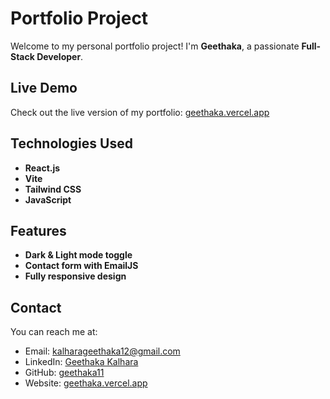 # Portfolio Project

Welcome to my personal portfolio project! I'm **Geethaka**, a passionate **Full-Stack Developer**.

## Live Demo
Check out the live version of my portfolio: [geethaka.vercel.app](https://geethaka.vercel.app)

## Technologies Used
- **React.js**
- **Vite**
- **Tailwind CSS**
- **JavaScript**

## Features
- **Dark & Light mode toggle**
- **Contact form with EmailJS**
- **Fully responsive design**

## Contact
You can reach me at:
- Email: [kalharageethaka12@gmail.com](mailto:kalharageethaka12@gmail.com)
- LinkedIn: [Geethaka Kalhara](https://www.linkedin.com/in/geethaka-kalhara)
- GitHub: [geethaka11](https://github.com/geethaka11)
- Website: [geethaka.vercel.app](https://geethaka.vercel.app)
